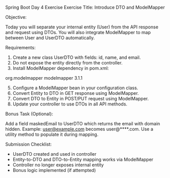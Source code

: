 Spring Boot Day 4 Exercise
Exercise Title: Introduce DTO and ModelMapper

Objective:

Today you will separate your internal entity (User) from the API response and request using DTOs.
You will also integrate ModelMapper to map between User and UserDTO automatically.

Requirements:

1. Create a new class UserDTO with fields: id, name, and email.
2. Do not expose the entity directly from the controller.
3. Install ModelMapper dependency in pom.xml:
   
 <dependency>
 <groupId>org.modelmapper</groupId>
 <artifactId>modelmapper</artifactId>
 <version>3.1.1</version>
 </dependency>
 
5. Configure a ModelMapper bean in your configuration class.
6. Convert Entity to DTO in GET response using ModelMapper.
7. Convert DTO to Entity in POST/PUT request using ModelMapper.
8. Update your controller to use DTOs in all API methods.
   
Bonus Task (Optional):

Add a field maskedEmail to UserDTO which returns the email with domain hidden. Example:
user@example.com becomes user@****.com. Use a utility method to populate it during mapping.

Submission Checklist:

- UserDTO created and used in controller
- Entity-to-DTO and DTO-to-Entity mapping works via ModelMapper
- Controller no longer exposes internal entity
- Bonus logic implemented (if attempted)
